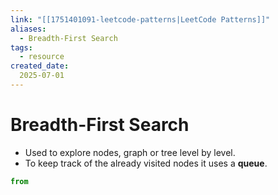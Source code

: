 ```yaml
---
link: "[[1751401091-leetcode-patterns|LeetCode Patterns]]"
aliases: 
  - Breadth-First Search
tags:
  - resource
created_date:
  2025-07-01
---
```

# Breadth-First Search
- Used to explore nodes, graph or tree level by level.
- To keep track of the already visited nodes it uses a **queue**.

```python
from 

```
